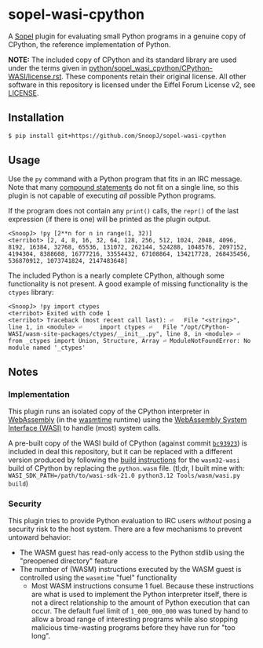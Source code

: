 # sopel-wasi-cpython

A [Sopel](https://sopel.chat/) plugin for evaluating small Python programs in
a genuine copy of CPython, the reference implementation of Python.

**NOTE:** The included copy of CPython and its standard library are used under
the terms given in [python/sopel_wasi_cpython/CPython-WASI/license.rst](./python/sopel_wasi_cpython/CPython-WASI/license.rst).
These components retain their original license. All other software in this
repository is licensed under the Eiffel Forum License v2, see [LICENSE](./LICENSE).


## Installation

```bash
$ pip install git+https://github.com/SnoopJ/sopel-wasi-cpython
```

## Usage

Use the `py` command with a Python program that fits in an IRC message. Note
that many [compound statements](https://docs.python.org/3/reference/compound_stmts.html)
do not fit on a single line, so this plugin is not capable of executing _all_
possible Python programs.

If the program does not contain any `print()` calls, the `repr()` of the last
expression (if there is one) will be printed as the plugin output.

```irc
<SnoopJ> !py [2**n for n in range(1, 32)]
<terribot> [2, 4, 8, 16, 32, 64, 128, 256, 512, 1024, 2048, 4096, 8192, 16384, 32768, 65536, 131072, 262144, 524288, 1048576, 2097152, 4194304, 8388608, 16777216, 33554432, 67108864, 134217728, 268435456, 536870912, 1073741824, 2147483648]
```

The included Python is a nearly complete CPython, although some functionality
is not present. A good example of missing functionality is the `ctypes` library:

```
<SnoopJ> !py import ctypes
<terribot> Exited with code 1
<terribot> Traceback (most recent call last): ⏎   File "<string>", line 1, in <module> ⏎     import ctypes ⏎   File "/opt/CPython-WASI/wasm-site-packages/ctypes/__init__.py", line 8, in <module> ⏎     from _ctypes import Union, Structure, Array ⏎ ModuleNotFoundError: No module named '_ctypes'
```

## Notes

### Implementation

This plugin runs an isolated copy of the CPython interpreter in [WebAssembly](https://webassembly.org/)
(in the [wasmtime](https://github.com/bytecodealliance/wasmtime-py) runtime)
using the [WebAssembly System Interface (WASI)](https://github.com/WebAssembly/WASI)
to handle (most) system calls.

A pre-built copy of the WASI build of CPython (against commit [`bc93923`](https://github.com/python/cpython/commit/bc93923a2dee00751e44da58b6967c63e3f5c392))
is included in deal this repository, but it can be replaced with a different
version produced by following the [build instructions](https://devguide.python.org/getting-started/setup-building/#wasi)
for the `wasm32-wasi` build of CPython by replacing the `python.wasm` file.
(tl;dr, I built mine with: `WASI_SDK_PATH=/path/to/wasi-sdk-21.0 python3.12 Tools/wasm/wasi.py build`)

### Security

This plugin tries to provide Python evaluation to IRC users _without_ posing a
security risk to the host system. There are a few mechanisms to prevent untoward
behavior:

* The WASM guest has read-only access to the Python stdlib using the "preopened directory" feature
* The number of (WASM) instructions executed by the WASM guest is controlled using the `wasmtime` "fuel" functionality
  * Most WASM instructions consume 1 fuel. Because these instructions are what is used to implement the Python interpreter
    itself, there is not a direct relationship to the amount of Python execution that can occur. The default fuel limit
    of `1_000_000_000` was tuned by hand to allow a broad range of interesting programs while also stopping malicious
    time-wasting programs before they have run for "too long".
